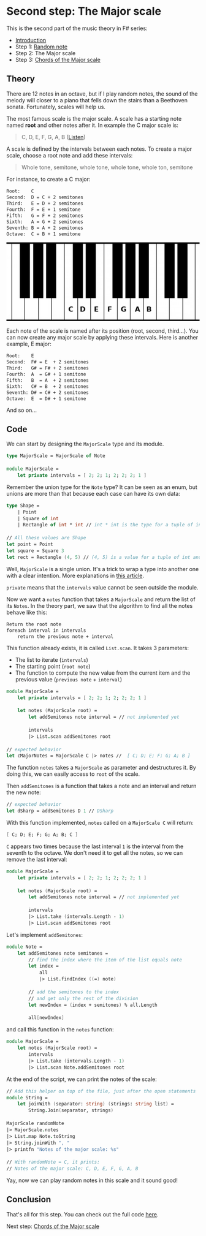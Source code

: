 # Second step: The Major scale

This is the second part of the music theory in F# series:
- [Introduction]()
- Step 1: [Random note]()
- Step 2: The Major scale
- Step 3: [Chords of the Major scale]()


## Theory

There are 12 notes in an octave, but if I play random notes, the sound of the melody will closer to a piano that fells down the stairs than a Beethoven sonata. Fortunately, scales will help us.

The most famous scale is the major scale. A scale has a starting note named **root** and other notes after it. In example the C major scale is:

> C, D, E, F, G, A, B ([Listen](https://upload.wikimedia.org/score/1/4/149hxowm0jnjun0byp4xzvq7h12ndfg/149hxowm.mp3))

A scale is defined by the intervals between each notes. To create a major scale, choose a root note and add these intervals:

> Whole tone, semitone, whole tone, whole tone, whole ton, semitone

For instance, to create a C major:
```
Root:    C
Second:  D = C + 2 semitones
Third:   E = D + 2 semitones
Fourth:  F = E + 1 semitone
Fifth:   G = F + 2 semitones
Sixth:   A = G + 2 semitones
Seventh: B = A + 2 semitones
Octave:  C = B + 1 semitone
```

![ImagePiano](./Images/CMajorPiano.jpg)

Each note of the scale is named after its position (root, second, third...). You can now create any major scale by applying these intervals. Here is another example, E major:
```
Root:    E
Second:  F# = E  + 2 semitones
Third:   G# = F# + 2 semitones
Fourth:  A  = G# + 1 semitone
Fifth:   B  = A  + 2 semitones
Sixth:   C# = B  + 2 semitones
Seventh: D# = C# + 2 semitones
Octave:  E  = D# + 1 semitone
```

And so on...

## Code

We can start by designing the `MajorScale` type and its module.

```fsharp
type MajorScale = MajorScale of Note

module MajorScale =
    let private intervals = [ 2; 2; 1; 2; 2; 2; 1 ]
```

Remember the union type for the `Note` type? It can be seen as an enum, but unions are more than that because each case can have its own data:
```fsharp
type Shape =
    | Point
    | Square of int
    | Rectangle of int * int // int * int is the type for a tuple of int and int

// All these values are Shape
let point = Point
let square = Square 3
let rect = Rectangle (4, 5) // (4, 5) is a value for a tuple of int and int
```

Well, `MajorScale` is a single union. It's a trick to wrap a type into another one with a clear intention. More explanations in [this article](https://fsharpforfunandprofit.com/posts/designing-with-types-single-case-dus/).

`private` means that the `intervals` value cannot be seen outside the module.

Now we want a `notes` function that takes a `MajorScale` and return the list of its `Notes`. In the theory part, we saw that the algorithm to find all the notes behave like this:
```
Return the root note
foreach interval in intervals
    return the previous note + interval
```

This function already exists, it is called `List.scan`. It takes 3 parameters:
- The list to iterate (`intervals`)
- The starting point (`root note`)
- The function to compute the new value from the current item and the previous value (`previous note` + `interval`)

```fsharp
module MajorScale =
    let private intervals = [ 2; 2; 1; 2; 2; 2; 1 ]

    let notes (MajorScale root) =
        let addSemitones note interval = // not implemented yet

        intervals
        |> List.scan addSemitones root

// expected behavior
let cMajorNotes = MajorScale C |> notes //  [ C; D; E; F; G; A; B ]
```

The function `notes` takes a `MajorScale` as parameter and destructures it. By doing this, we can easily access to `root` of the scale.

Then `addSemitones` is a function that takes a note and an interval and return the new note:
```fsharp
// expected behavior
let dSharp = addSemitones D 1 // DSharp
```

With this function implemented, `notes` called on a `MajorScale C` will return:
```fsharp
[ C; D; E; F; G; A; B; C ]
```

`C` appears two times because the last interval `1` is the interval from the seventh to the octave. We don't need it to get all the notes, so we can remove the last interval:
```fsharp
module MajorScale =
    let private intervals = [ 2; 2; 1; 2; 2; 2; 1 ]

    let notes (MajorScale root) =
        let addSemitones note interval = // not implemented yet

        intervals
        |> List.take (intervals.Length - 1)
        |> List.scan addSemitones root
```

Let's implement `addSemitones`:

```fsharp
module Note =
    let addSemitones note semitones =
        // find the index where the item of the list equals note
        let index =
            all
            |> List.findIndex ((=) note)
        
        // add the semitones to the index
        // and get only the rest of the division
        let newIndex = (index + semitones) % all.Length

        all[newIndex]
```

and call this function in the `notes` function:
```fsharp
module MajorScale =
    let notes (MajorScale root) =
        intervals
        |> List.take (intervals.Length - 1)
        |> List.scan Note.addSemitones root
```

At the end of the script, we can print the notes of the scale:
```fsharp
// Add this helper on top of the file, just after the open statements
module String =
    let joinWith (separator: string) (strings: string list) =
        String.Join(separator, strings)

MajorScale randomNote
|> MajorScale.notes
|> List.map Note.toString
|> String.joinWith ", "
|> printfn "Notes of the major scale: %s"

// With randomNote = C, it prints:
// Notes of the major scale: C, D, E, F, G, A, B 
```

Yay, now we can play random notes in this scale and it sound good!

## Conclusion

That's all for this step. You can check out the full code [here](https://github.com/cmoinard/FsMusicTheory/blob/main/Scripts/02_MajorScale.fsx).

Next step: [Chords of the Major scale]()